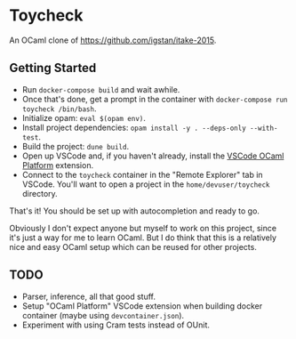 # Toycheck

An OCaml clone of https://github.com/igstan/itake-2015.

## Getting Started

* Run `docker-compose build` and wait awhile.
* Once that's done, get a prompt in the container with `docker-compose run toycheck /bin/bash`.
* Initialize opam: `eval $(opam env)`.
* Install project dependencies: `opam install -y . --deps-only --with-test`.
* Build the project: `dune build`.
* Open up VSCode and, if you haven't already, install the [VSCode OCaml Platform](https://github.com/ocamllabs/vscode-ocaml-platform) extension.
* Connect to the `toycheck` container in the "Remote Explorer" tab in VSCode. You'll want to open a project in the `home/devuser/toycheck` directory. 

That's it! You should be set up with autocompletion and ready to go.

Obviously I don't expect anyone but myself to work on this project, since it's just a way for me to learn OCaml. But I do think that this is a relatively nice and easy OCaml setup which can be reused for other projects.

## TODO

* Parser, inference, all that good stuff.
* Setup "OCaml Platform" VSCode extension when building docker container (maybe using `devcontainer.json`).
* Experiment with using Cram tests instead of OUnit.

